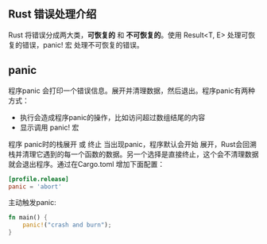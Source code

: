 ## Rust 错误处理介绍
Rust 将错误分成两大类，**可恢复的** 和 **不可恢复的**。使用 Result<T, E> 处理可恢复的错误，panic! 宏 处理不可恢复的错误。

## panic
程序panic 会打印一个错误信息。展开并清理数据，然后退出。程序panic有两种方式：
+ 执行会造成程序panic的操作，比如访问超过数组结尾的内容
+ 显示调用 panic! 宏

程序 panic时的栈展开 或 终止
当出现panic，程序默认会开始 展开，Rust会回溯栈并清理它遇到的每一个函数的数据。另一个选择是直接终止，这个会不清理数据就会退出程序。通过在Cargo.toml 增加下面配置：
```toml
[profile.release]
panic = 'abort'
```

主动触发panic:
```rust
fn main() {
    panic!("crash and burn");
}
```
